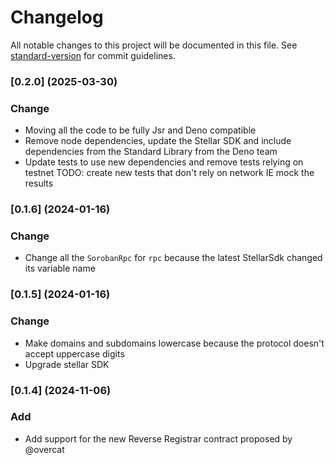# Changelog

All notable changes to this project will be documented in this file. See
[standard-version](https://github.com/conventional-changelog/standard-version) for commit guidelines.

### [0.2.0] (2025-03-30)

### Change

- Moving all the code to be fully Jsr and Deno compatible
- Remove node dependencies, update the Stellar SDK and include dependencies from the Standard Library from the Deno team
- Update tests to use new dependencies and remove tests relying on testnet TODO: create new tests that don't rely on
  network IE mock the results

### [0.1.6] (2024-01-16)

### Change

- Change all the `SorobanRpc` for `rpc` because the latest StellarSdk changed its variable name

### [0.1.5] (2024-01-16)

### Change

- Make domains and subdomains lowercase because the protocol doesn't accept uppercase digits
- Upgrade stellar SDK

### [0.1.4] (2024-11-06)

### Add

- Add support for the new Reverse Registrar contract proposed by @overcat
